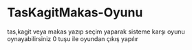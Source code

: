 # TasKagitMakas-Oyunu
tas,kagit veya makas yazıp seçim yaparak sisteme karşı oyunu oynayabilirsiniz
0 tuşu ile oyundan çıkış yapılır
